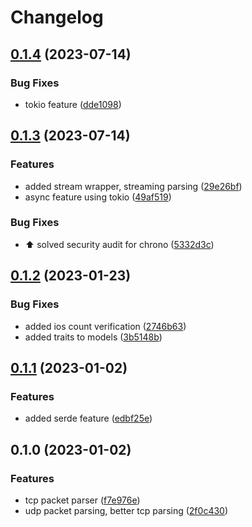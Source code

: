 # Changelog

## [0.1.4](https://github.com/DamianoPellegrini/nom-teltonika/compare/v0.1.3...v0.1.4) (2023-07-14)


### Bug Fixes

* tokio feature ([dde1098](https://github.com/DamianoPellegrini/nom-teltonika/commit/dde1098fcbd0b05e68d3bb7e56b18b05f303165b))

## [0.1.3](https://github.com/DamianoPellegrini/nom-teltonika/compare/v0.1.2...v0.1.3) (2023-07-14)


### Features

* added stream wrapper, streaming parsing ([29e26bf](https://github.com/DamianoPellegrini/nom-teltonika/commit/29e26bfbe3be594529913893ce138cdbc0226a6e))
* async feature using tokio ([49af519](https://github.com/DamianoPellegrini/nom-teltonika/commit/49af51901c168553c46b044b65f881141888276f))


### Bug Fixes

* :arrow_up: solved security audit for chrono ([5332d3c](https://github.com/DamianoPellegrini/nom-teltonika/commit/5332d3c1a35b03c58dc99b37f74b6909128fdb74))

## [0.1.2](https://github.com/DamianoPellegrini/nom-teltonika/compare/v0.1.1...v0.1.2) (2023-01-23)


### Bug Fixes

* added ios count verification ([2746b63](https://github.com/DamianoPellegrini/nom-teltonika/commit/2746b633f9eb649d6a752fa2c769f9c5411321df))
* added traits to models ([3b5148b](https://github.com/DamianoPellegrini/nom-teltonika/commit/3b5148b1fb22574cb493763734f97bd527faab75))

## [0.1.1](https://github.com/DamianoPellegrini/nom-teltonika/compare/v0.1.0...v0.1.1) (2023-01-02)


### Features

* added serde feature ([edbf25e](https://github.com/DamianoPellegrini/nom-teltonika/commit/edbf25e1c834064decb1518454622a27b320f5be))

## 0.1.0 (2023-01-02)


### Features

* tcp packet parser ([f7e976e](https://github.com/DamianoPellegrini/nom-teltonika/commit/f7e976ee914eebe880894aa2aed6ce0ad8fc5b43))
* udp packet parsing, better tcp parsing ([2f0c430](https://github.com/DamianoPellegrini/nom-teltonika/commit/2f0c43057583ee4c2bc9a79e58f07ff42dfacdff))
